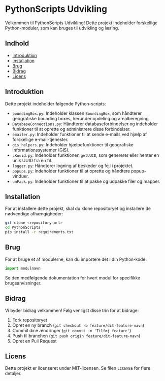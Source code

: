 # PythonScripts Udvikling

Velkommen til PythonScripts Udvikling! Dette projekt indeholder forskellige Python-moduler, som kan bruges til udvikling og læring.

## Indhold

- [Introduktion](#introduktion)
- [Installation](#installation)
- [Brug](#brug)
- [Bidrag](#bidrag)
- [Licens](#licens)

## Introduktion

Dette projekt indeholder følgende Python-scripts:

- `boundingBox.py`: Indeholder klassen `BoundingBox`, som håndterer geografiske bounding boxes, herunder opdeling og arealberegning.
- `DatabaseConnections.py`: Håndterer databaseforbindelser og indeholder funktioner til at oprette og administrere disse forbindelser.
- `emailer.py`: Indeholder funktioner til at sende e-mails ved hjælp af forskellige e-mail-tjenester.
- `gis_helpers.py`: Indeholder hjælpefunktioner til geografiske informationssystemer (GIS).
- `LKuuid.py`: Indeholder funktionen `getUUID`, som genererer eller henter en unik UUID fra en fil.
- `logger.py`: Håndterer logning af beskeder og fejl i projektet.
- `popups.py`: Indeholder funktioner til at oprette og håndtere popup-vinduer.
- `unPack.py`: Indeholder funktioner til at pakke og udpakke filer og mapper.

## Installation

For at installere dette projekt, skal du klone repositoryet og installere de nødvendige afhængigheder:

```bash
git clone <repository-url>
cd PythonScripts
pip install -r requirements.txt
```

## Brug

For at bruge et af modulerne, kan du importere det i din Python-kode:

```python
import modulnavn
```

Se den medfølgende dokumentation for hvert modul for specifikke brugsanvisninger.

## Bidrag

Vi byder bidrag velkommen! Følg venligst disse trin for at bidrage:

1. Fork repositoryet
2. Opret en ny branch (`git checkout -b feature/dit-feature-navn`)
3. Commit dine ændringer (`git commit -m 'Tilføj feature'`)
4. Push til branchen (`git push origin feature/dit-feature-navn`)
5. Opret en Pull Request

## Licens

Dette projekt er licenseret under MIT-licensen. Se filen `LICENSE` for flere detaljer.
